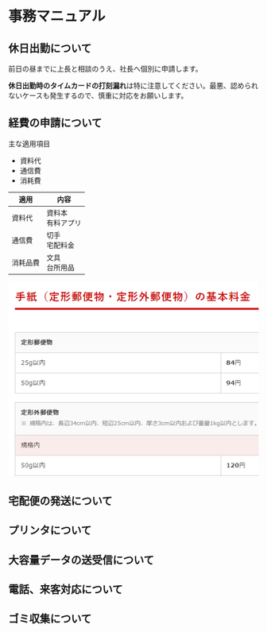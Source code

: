 # 事務マニュアル
## 休日出勤について
前日の昼までに上長と相談のうえ、社長へ個別に申請します。

**休日出勤時のタイムカードの打刻漏れ**は特に注意してください。最悪、認められないケースも発生するので、慎重に対応をお願いします。
## 経費の申請について
主な適用項目
- 資料代
- 通信費
- 消耗費

|適用|内容
|--|--|
|資料代|資料本<br>有料アプリ
|通信費|切手<br>宅配料金
|消耗品費|文具<br>台所用品

![切手代](img/one_price.png)

## 宅配便の発送について
## プリンタについて
## 大容量データの送受信について
## 電話、来客対応について
## ゴミ収集について
